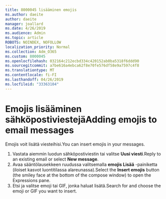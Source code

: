 ```yaml
---
title: 8000045 lisääminen emojis
ms.author: daeite
author: daeite
manager: joallard
ms.date: 4/26/2019
ms.audience: Admin
ms.topic: article
ROBOTS: NOINDEX, NOFOLLOW
localization_priority: Normal
ms.collection: Adm_O365
ms.custom: 8000045
ms.openlocfilehash: 032164c212ecbd334c420152ab0ba5318f6ddd90
ms.sourcegitcommit: a7be616a4ebca62f8e70fe576df58e9a7597c4f8
ms.translationtype: MT
ms.contentlocale: fi-FI
ms.lasthandoff: 04/26/2019
ms.locfileid: "33363104"
---
```

# <a name="adding-emojis-to-email-messages"></a><span data-ttu-id="60332-102">Emojis lisääminen sähköpostiviestejä</span><span class="sxs-lookup"><span data-stu-id="60332-102">Adding emojis to email messages</span></span>

<span data-ttu-id="60332-103">Emojis voit lisätä viesteihisi.</span><span class="sxs-lookup"><span data-stu-id="60332-103">You can insert emojis in your messages.</span></span>

1. <span data-ttu-id="60332-104">Vastata aiemmin luodun sähköpostiviestin tai valitse **Uusi viesti**.</span><span class="sxs-lookup"><span data-stu-id="60332-104">Reply to an existing email or select **New message**.</span></span>
1. <span data-ttu-id="60332-105">Avaa sääntölausekkeen ruudussa valitsemalla **emojis Lisää** -painiketta (iloiset kasvot luontitilassa alareunassa).</span><span class="sxs-lookup"><span data-stu-id="60332-105">Select the **Insert emojis** button (the smiley face at the bottom of the compose window) to open the Expressions pane.</span></span>
1. <span data-ttu-id="60332-106">Etsi ja valitse emoji tai GIF, jonka haluat lisätä.</span><span class="sxs-lookup"><span data-stu-id="60332-106">Search for and choose the emoji or GIF you want to insert.</span></span>